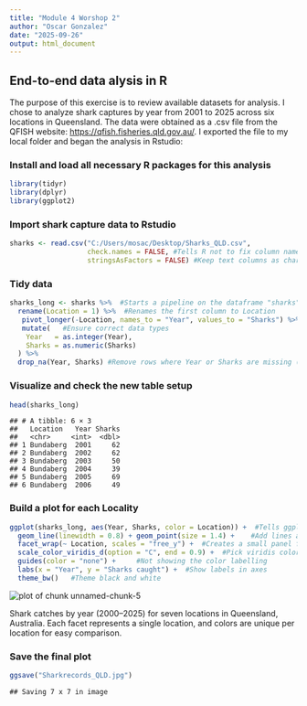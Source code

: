 ```yaml
---
title: "Module 4 Worshop 2"
author: "Oscar Gonzalez"
date: "2025-09-26"
output: html_document
---
```




## End-to-end data alysis in R

The purpose of this exercise is to review available datasets for analysis. I chose to analyze shark captures by year from 2001 to 2025 across six locations in Queensland. The data were obtained as a .csv file from the QFISH website: https://qfish.fisheries.qld.gov.au/. I exported the file to my local folder and began the analysis in Rstudio:

### Install and load all necessary R packages for this analysis

``` r
library(tidyr)
library(dplyr)
library(ggplot2)
```

### Import shark capture data to Rstudio

``` r
sharks <- read.csv("C:/Users/mosac/Desktop/Sharks_QLD.csv", 
                   check.names = FALSE, #Tells R not to fix column names
                   stringsAsFactors = FALSE) #Keep text columns as characters
```

### Tidy data

``` r
sharks_long <- sharks %>%  #Starts a pipeline on the dataframe "sharks" and assign final result to sharks_long
  rename(Location = 1) %>%  #Renames the first column to Location
   pivot_longer(-Location, names_to = "Year", values_to = "Sharks") %>% #Converts table to one row per Location-Year pair
   mutate(   #Ensure correct data types
    Year   = as.integer(Year),
    Sharks = as.numeric(Sharks) 
  ) %>%
  drop_na(Year, Sharks) #Remove rows where Year or Sharks are missing (NA)
```
  
### Visualize and check the new table setup

``` r
head(sharks_long)
```

```
## # A tibble: 6 × 3
##   Location   Year Sharks
##   <chr>     <int>  <dbl>
## 1 Bundaberg  2001     62
## 2 Bundaberg  2002     62
## 3 Bundaberg  2003     50
## 4 Bundaberg  2004     39
## 5 Bundaberg  2005     69
## 6 Bundaberg  2006     49
```

### Build a plot for each Locality

``` r
ggplot(sharks_long, aes(Year, Sharks, color = Location)) +  #Tells ggplot to group by locality with a unique color
  geom_line(linewidth = 0.8) + geom_point(size = 1.4) +    #Add lines and points to each plot
  facet_wrap(~ Location, scales = "free_y") +  #Creates a small panel for each location, each with its own y axis 
  scale_color_viridis_d(option = "C", end = 0.9) +  #Pick viridis color palette
  guides(color = "none") +     #Not showing the color labelling
  labs(x = "Year", y = "Sharks caught") +  #Show labels in axes
  theme_bw()   #Theme black and white
```

![plot of chunk unnamed-chunk-5](figure/unnamed-chunk-5-1.png)

Shark catches by year (2000–2025) for seven locations in Queensland, Australia. Each facet represents a single location, and colors are unique per location for easy comparison.

### Save the final plot

``` r
ggsave("Sharkrecords_QLD.jpg")
```

```
## Saving 7 x 7 in image
```
